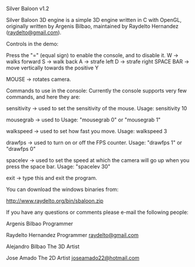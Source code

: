Silver Baloon v1.2	

Silver Baloon 3D engine is a simple 3D engine written in C with OpenGL, originally written by Argenis Bilbao, maintained by Raydelto Hernandez (raydelto@gmail.com).

Controls in the demo:

Press the "=" (equal sign) to enable the console, and to disable it.
W -> walks forward
S -> walk back
A -> strafe left
D -> strafe right
SPACE BAR -> move vertically towards the positive Y

MOUSE -> rotates camera. 


Commands to use in the console:
Currently the console supports very few commands, and here they are:

sensitivity -> used to set the sensitivity of the mouse.
Usage: sensitivity 10

mousegrab -> used to
Usage: "mousegrab 0" or "mousegrab 1"

walkspeed -> used to set how fast you move.
Usage: walkspeed 3

drawfps -> used to turn on or off the FPS counter.
Usage: "drawfps 1" or "drawfps 0"

spacelev -> used to set the speed at which the camera will go up when you press the space bar.
Usage: "spacelev 30"

exit -> type this and exit the program.

You can download the windows binaries  from:

http://www.raydelto.org/bin/sbaloon.zip

If you have any questions or comments please e-mail the following people:

Argenis Bilbao
Programmer

Raydelto Hernandez
Programmer
raydelto@gmail.com

Alejandro Bilbao
The 3D Artist

Jose Amado
The 2D Artist
joseamado22@hotmail.com 
